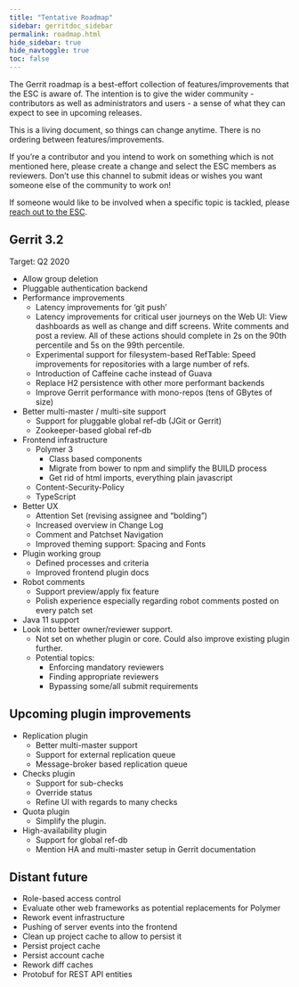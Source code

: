 ```yaml
---
title: "Tentative Roadmap"
sidebar: gerritdoc_sidebar
permalink: roadmap.html
hide_sidebar: true
hide_navtoggle: true
toc: false
---
```


The Gerrit roadmap is a best-effort collection of features/improvements that the ESC is aware of.
The intention is to give the wider community - contributors as well as administrators and users - a
sense of what they can expect to see in upcoming releases.

This is a living document, so things can change anytime. There is no ordering between
features/improvements.

If you’re a contributor and you intend to work on something which is not mentioned here, please
create a change and select the ESC members as reviewers. Don’t use this channel to submit ideas or
wishes you want someone else of the community to work on!

If someone would like to be involved when a specific topic is tackled, please
[reach out to the ESC](https://gerrit-documentation.storage.googleapis.com/Documentation/3.1.0/dev-roles.html#steering-committee-member).

## Gerrit 3.2
Target: Q2 2020

* Allow group deletion
* Pluggable authentication backend
* Performance improvements
  * Latency improvements for ‘git push’
  * Latency improvements for critical user journeys on the Web UI: View dashboards as well as change
    and diff screens. Write comments and post a review. All of these actions should complete in 2s
    on the 90th percentile and 5s on the 99th percentile.
  * Experimental support for filesystem-based RefTable: Speed improvements for repositories with a
    large number of refs.
  * Introduction of Caffeine cache instead of Guava
  * Replace H2 persistence with other more performant backends
  * Improve Gerrit performance with mono-repos (tens of GBytes of size)
* Better multi-master / multi-site support
  * Support for pluggable global ref-db (JGit or Gerrit)
  * Zookeeper-based global ref-db
* Frontend infrastructure
  * Polymer 3
    * Class based components
    * Migrate from bower to npm and simplify the BUILD process
    * Get rid of html imports, everything plain javascript
  * Content-Security-Policy
  * TypeScript
* Better UX
  * Attention Set (revising assignee and “bolding”)
  * Increased overview in Change Log
  * Comment and Patchset Navigation
  * Improved theming support: Spacing and Fonts
* Plugin working group
  * Defined processes and criteria
  * Improved frontend plugin docs
* Robot comments
  * Support preview/apply fix feature
  * Polish experience especially regarding robot comments posted on every patch set
* Java 11 support
* Look into better owner/reviewer support.
  * Not set on whether plugin or core. Could also improve existing plugin further.
  * Potential topics:
    * Enforcing mandatory reviewers
    * Finding appropriate reviewers
    * Bypassing some/all submit requirements

## Upcoming plugin improvements
* Replication plugin
  * Better multi-master support
  * Support for external replication queue
  * Message-broker based replication queue
* Checks plugin
  * Support for sub-checks
  * Override status
  * Refine UI with regards to many checks
* Quota plugin
  * Simplify the plugin.
* High-availability plugin
  * Support for global ref-db
  * Mention HA and multi-master setup in Gerrit documentation

## Distant future
* Role-based access control
* Evaluate other web frameworks as potential replacements for Polymer
* Rework event infrastructure
* Pushing of server events into the frontend
* Clean up project cache to allow to persist it
* Persist project cache
* Persist account cache
* Rework diff caches
* Protobuf for REST API entities
